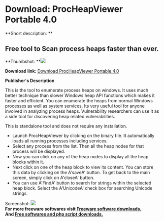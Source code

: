 # Download: ProcHeapViewer Portable 4.0

**Short description: **

## Free tool to Scan process heaps faster than ever.

  
**Thumbshot: **![](http://www.freewarefiles.com/screenshot/sxprocheapvwr_md.jpg)   
  
**Download link:** [Download ProcHeapViewer Portable 4.0](http://freesoftwares.boysofts.com/ProcHeapViewer_program_51395.html)  
  

**Publisher's Description**  
  

This is the tool to enumerate process heaps on windows. It uses much better
technique than slower Windows heap API functions which makes it faster and
efficient. You can enumerate the heaps from normal Windows processes as well
as system services. Its very useful tool for anyone involved in analyzing
process heaps. Vulnerability researchers can use it as a side tool for
discovering heap related vulnerabilities.

This is standalone tool and does not require any installation.

  * Launch ProcHeapViewer by clicking on the binary file. It automatically loads all running processes including services. 
  * Select any process from the list. Then all the heap nodes for that process will be displayed. 
  * Now you can click on any of the heap nodes to display all the heap blocks within it. 
  * Next click on one of the heap block to view its content. You can store this data by clicking on the A'saveA' button. To get back to the main screen, simply click on A'closeA' button. 
  * You can use A'FindA' button to search for strings within the selected heap block. Select the A'UnicodeA' check box for searching Unicode strings. 

  
  
Screenshot: ![](http://www.freewarefiles.com/screenshot/sxprocheapvwr.jpg)  
**For more freeware softwares visit [Freeware software downloads.](http://freesoftwares.boysofts.com/)**   
**And [Free softwares and php script downloads.](http://www.boysofts.com/)**

